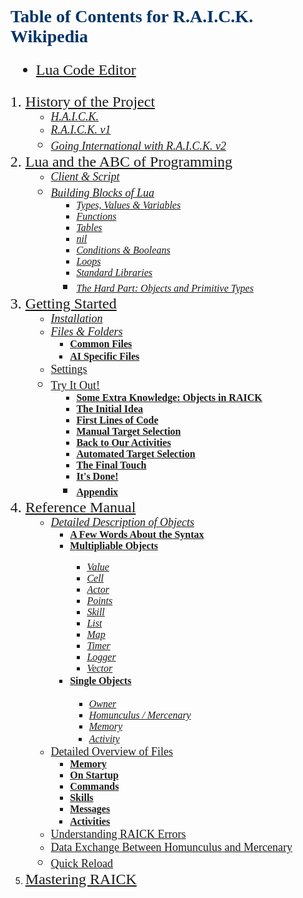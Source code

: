 # <font color='#003366' face='Century Gothic'>Table of Contents for R.A.I.C.K. Wikipedia</font> #

<font size='5' face='Century Gothic'>
<ul><li><a href='CodeEditor.md'>Lua Code Editor</a>
</li></ul><ol><li><a href='History.md'>History of the Project</a><font size='4'>
<ul><li><i><a href='http://code.google.com/p/raick/wiki/History#H.A.I.C.K.'>H.A.I.C.K.</a>
</li><li><a href='http://code.google.com/p/raick/wiki/History#R.A.I.C.K._v1'>R.A.I.C.K. v1</a>
</li><li><a href='http://code.google.com/p/raick/wiki/History#Going_International_with_R.A.I.C.K._v2'>Going International with R.A.I.C.K. v2</a></i></font><br />
</li></ul></li><li><a href='Lua.md'>Lua and the ABC of Programming</a><font size='4'>
<ul><li><i><a href='http://code.google.com/p/raick/wiki/Lua#Client_&_Script'>Client &amp; Script</a>
</li><li><a href='http://code.google.com/p/raick/wiki/Lua#Building_Blocks_of_Lua'>Building Blocks of Lua</a></i><font size='3'>
<ul><li><i><a href='http://code.google.com/p/raick/wiki/Lua#Types,_Values_&_Variables'>Types, Values &amp; Variables</a>
</li><li><a href='http://code.google.com/p/raick/wiki/Lua#Functions'>Functions</a>
</li><li><a href='http://code.google.com/p/raick/wiki/Lua#Tables'>Tables</a>
</li><li><a href='http://code.google.com/p/raick/wiki/Lua#nil'>nil</a>
</li><li><a href='http://code.google.com/p/raick/wiki/Lua#Conditions_&_Booleans'>Conditions &amp; Booleans</a>
</li><li><a href='http://code.google.com/p/raick/wiki/Lua#Loops'>Loops</a>
</li><li><a href='http://code.google.com/p/raick/wiki/Lua#Standard_Libraries'>Standard Libraries</a>
</li><li><a href='http://code.google.com/p/raick/wiki/Lua#The_Hard_Part:_Objects_and_Primitive_Types'>The Hard Part: Objects and Primitive Types</a></font></font></i><br />
</li></ul></li></ul></li><li><a href='GettingStarted.md'>Getting Started</a><font size='4'>
<ul><li><i><a href='http://code.google.com/p/raick/wiki/GettingStarted#Installation'>Installation</a>
</li><li><a href='http://code.google.com/p/raick/wiki/GettingStarted#Files_&_Folders'>Files &amp; Folders</a></i><font size='3'>
<ul><li><b><a href='http://code.google.com/p/raick/wiki/GettingStarted#Common_Files'>Common Files</a>
</li><li><a href='http://code.google.com/p/raick/wiki/GettingStarted#AI_Specific_Files'>AI Specific Files</a></b></font>
</li></ul></li><li><a href='http://code.google.com/p/raick/wiki/GettingStarted#Settings'>Settings</a>
</li><li><a href='http://code.google.com/p/raick/wiki/GettingStarted#Try_It_Out!'>Try It Out!</a><font size='3'>
<ul><li><b><a href='http://code.google.com/p/raick/wiki/GettingStarted#Some_Extra_Knowledge:_Objects_in_RAICK'>Some Extra Knowledge: Objects in RAICK</a>
</li><li><a href='http://code.google.com/p/raick/wiki/GettingStarted#The_Initial_Idea'>The Initial Idea</a>
</li><li><a href='http://code.google.com/p/raick/wiki/GettingStarted#First_Lines_of_Code'>First Lines of Code</a>
</li><li><a href='http://code.google.com/p/raick/wiki/GettingStarted#Manual_Target_Selection'>Manual Target Selection</a>
</li><li><a href='http://code.google.com/p/raick/wiki/GettingStarted#Back_to_Our_Activities'>Back to Our Activities</a>
</li><li><a href='http://code.google.com/p/raick/wiki/GettingStarted#Automated_Target_Selection'>Automated Target Selection</a>
</li><li><a href='http://code.google.com/p/raick/wiki/GettingStarted#The_Final_Touch'>The Final Touch</a>
</li><li><a href='http://code.google.com/p/raick/wiki/GettingStarted#It%27s_Done!'>It's Done!</a>
</li><li><a href='http://code.google.com/p/raick/wiki/GettingStarted#Appendix'>Appendix</a></b></font><i></font></i><br />
</li></ul></li></ul></li><li><a href='Manual.md'>Reference Manual</a><font size='4'>
<ul><li><i><a href='http://code.google.com/p/raick/wiki/Manual#Detailed_Description_of_Objects'>Detailed Description of Objects</a></i><font size='3'>
<ul><li><b><a href='http://code.google.com/p/raick/wiki/Manual#A_Few_Words_About_the_Syntax'>A Few Words About the Syntax</a>
</li><li><a href='http://code.google.com/p/raick/wiki/Manual#Multipliable_Objects'>Multipliable Objects</a></b><i><ul><li><a href='http://code.google.com/p/raick/wiki/Manual#Value'>Value</a>
</li><li><a href='http://code.google.com/p/raick/wiki/Manual#Cell'>Cell</a>
</li><li><a href='http://code.google.com/p/raick/wiki/Manual#Actor'>Actor</a>
</li><li><a href='http://code.google.com/p/raick/wiki/Manual#Points'>Points</a>
</li><li><a href='http://code.google.com/p/raick/wiki/Manual#Skill'>Skill</a>
</li><li><a href='http://code.google.com/p/raick/wiki/Manual#List'>List</a>
</li><li><a href='http://code.google.com/p/raick/wiki/Manual#Map'>Map</a>
</li><li><a href='http://code.google.com/p/raick/wiki/Manual#Timer'>Timer</a>
</li><li><a href='http://code.google.com/p/raick/wiki/Manual#Logger'>Logger</a>
</li><li><a href='http://code.google.com/p/raick/wiki/Manual#Vector'>Vector</a>
</li></ul></li><li></i><b><a href='http://code.google.com/p/raick/wiki/Manual#Single_Objects'>Single Objects</a></b><i><ul><li><a href='http://code.google.com/p/raick/wiki/Manual#Owner'>Owner</a>
</li><li><a href='http://code.google.com/p/raick/wiki/Manual#Homunculus_/_Mercenary'>Homunculus / Mercenary</a>
</li><li><a href='http://code.google.com/p/raick/wiki/Manual#Memory'>Memory</a>
</li><li><a href='http://code.google.com/p/raick/wiki/Manual#Activity'>Activity</a></font>
</li></ul></li></ul></li><li></i><a href='http://code.google.com/p/raick/wiki/Manual#Detailed_Overview_of_Files'>Detailed Overview of Files</a><font size='3'>
<ul><li><b><a href='http://code.google.com/p/raick/wiki/Manual#0._Memory'>Memory</a>
</li><li><a href='http://code.google.com/p/raick/wiki/Manual#1._On_Startup'>On Startup</a>
</li><li><a href='http://code.google.com/p/raick/wiki/Manual#2._Commands'>Commands</a>
</li><li><a href='http://code.google.com/p/raick/wiki/Manual#3._Skills'>Skills</a>
</li><li><a href='http://code.google.com/p/raick/wiki/Manual#4._Messages'>Messages</a>
</li><li><a href='http://code.google.com/p/raick/wiki/Manual#5._Activities'>Activities</a></b></font>
</li></ul></li><li><a href='http://code.google.com/p/raick/wiki/Manual#Understanding_RAICK_Errors'>Understanding RAICK Errors</a>
</li><li><a href='http://code.google.com/p/raick/wiki/Manual#Data_Exchange_Between_Homunculus_and_Mercenary'>Data Exchange Between Homunculus and Mercenary</a>
</li><li><a href='http://code.google.com/p/raick/wiki/Manual#Quick_Reload'>Quick Reload</a></font><br />
</li></ul></li><li><a href='Mastering.md'>Mastering RAICK</a>
</font>